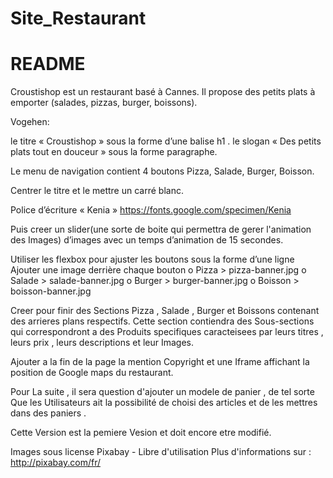 # Site_Restaurant

# README

Croustishop est un restaurant basé à Cannes.
Il propose des petits plats à emporter (salades, pizzas, burger, boissons).


Vogehen:

 le titre « Croustishop » sous la forme d’une balise h1 .
 le slogan « Des petits plats tout en douceur » sous la forme 
paragraphe.

Le menu de navigation contient 4 boutons Pizza, Salade, 
Burger, Boisson.

Centrer le titre et le mettre un carré blanc.

Police d’écriture « Kenia »
https://fonts.google.com/specimen/Kenia


Puis creer un slider(une sorte de boite qui permettra de gerer l'animation des Images) d’images avec un temps d’animation de 15 secondes.


 Utiliser les flexbox pour ajuster les boutons sous la forme d’une ligne
 Ajouter une image derrière chaque bouton
o Pizza > pizza-banner.jpg
o Salade > salade-banner.jpg
o Burger > burger-banner.jpg
o Boisson > boisson-banner.jpg


Creer  pour finir des Sections Pizza , Salade , Burger et Boissons contenant des arrieres plans respectifs. Cette section contiendra des Sous-sections qui correspondront a des Produits specifiques  caracteisees par leurs titres , leurs prix , leurs descriptions et leur Images.


Ajouter a la fin de la page la mention  Copyright et une Iframe affichant la position de Google maps du restaurant.


Pour La suite , il sera question d'ajouter un modele de panier , de tel sorte Que les Utilisateurs ait la possibilité de choisi des articles et de les mettres dans des paniers .

Cette Version est la pemiere Vesion et doit encore etre modifié.


Images sous license Pixabay - Libre d'utilisation
Plus d'informations sur : http://pixabay.com/fr/



